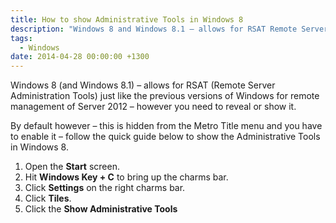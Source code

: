 ```yaml
---
title: How to show Administrative Tools in Windows 8
description: "Windows 8 and Windows 8.1 – allows for RSAT Remote Server Administration Tools just like the previous versions of Windows for remote management of Serve..."
tags:
  - Windows
date: 2014-04-28 00:00:00 +1300
---
```

Windows 8 (and Windows 8.1) – allows for RSAT (Remote Server Administration Tools) just like the previous versions of Windows for remote management of Server 2012 &#8211; however you need to reveal or show it.

By default however – this is hidden from the Metro Title menu and you have to enable it – follow the quick guide below to show the Administrative Tools in Windows 8.

  1. Open the **Start** screen.
  2. Hit **Windows Key + C** to bring up the charms bar.
  3. Click **Settings** on the right charms bar.
  4. Click **Tiles**.
  5. Click the **Show Administrative Tools**

